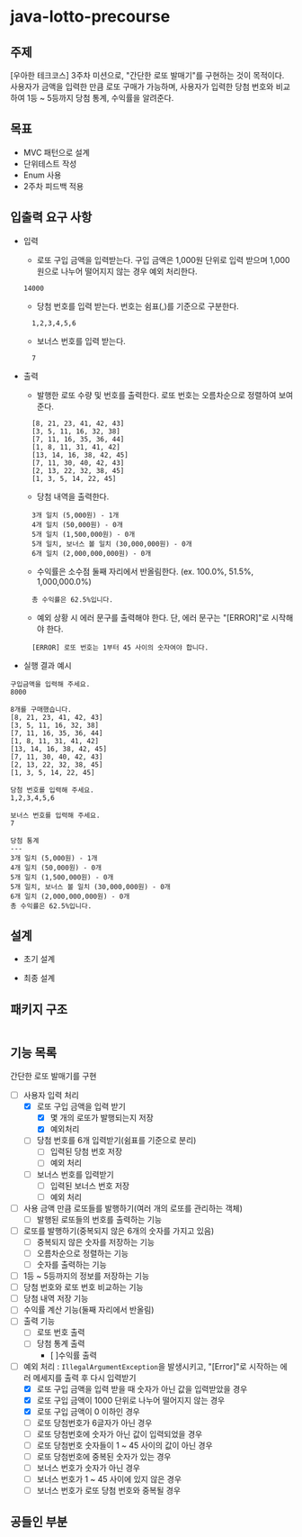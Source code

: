 # java-lotto-precourse

## 주제

[우아한 테크코스] 3주차 미션으로, "간단한 로또 발매기"를 구현하는 것이 목적이다.</br>
사용자가 금액을 입력한 만큼 로또 구매가 가능하며, 사용자가 입력한 당첨 번호와 비교하여 1등 ~ 5등까지 당첨 통계, 수익률을 알려준다.

## 목표

- MVC 패턴으로 설계
- 단위테스트 작성
- Enum 사용
- 2주차 피드백 적용

## 입출력 요구 사항

- 입력
    - 로또 구입 금액을 입력받는다. 구입 금액은 1,000원 단위로 입력 받으며
      1,000원으로 나누어 떨어지지 않는 경우 예외 처리한다.
  ```angular2html
  14000
  ```
    - 당첨 번호를 입력 받는다. 번호는 쉼표(,)를 기준으로 구분한다.
  ```angular2html
    1,2,3,4,5,6
  ```
    - 보너스 번호를 입력 받는다.
  ```angular2html
    7
  ``` 

- 출력
    - 발행한 로또 수량 및 번호를 출력한다. 로또 번호는 오름차순으로 정렬하여 보여준다.
  ```angular2html
    [8, 21, 23, 41, 42, 43]
    [3, 5, 11, 16, 32, 38]
    [7, 11, 16, 35, 36, 44]
    [1, 8, 11, 31, 41, 42]
    [13, 14, 16, 38, 42, 45]
    [7, 11, 30, 40, 42, 43]
    [2, 13, 22, 32, 38, 45]
    [1, 3, 5, 14, 22, 45]
  ```
    - 당첨 내역을 출력한다.
  ```angular2html
    3개 일치 (5,000원) - 1개
    4개 일치 (50,000원) - 0개
    5개 일치 (1,500,000원) - 0개
    5개 일치, 보너스 볼 일치 (30,000,000원) - 0개
    6개 일치 (2,000,000,000원) - 0개
  ```
    - 수익률은 소수점 둘째 자리에서 반올림한다. (ex. 100.0%, 51.5%, 1,000,000.0%)
  ```angular2html
    총 수익률은 62.5%입니다.
  ```
    - 예외 상황 시 에러 문구를 출력해야 한다. 단, 에러 문구는 "[ERROR]"로 시작해야 한다.
  ```angular2html
    [ERROR] 로또 번호는 1부터 45 사이의 숫자여야 합니다.
  ```
- 실행 결과 예시

```angular2html
구입금액을 입력해 주세요.
8000

8개를 구매했습니다.
[8, 21, 23, 41, 42, 43]
[3, 5, 11, 16, 32, 38]
[7, 11, 16, 35, 36, 44]
[1, 8, 11, 31, 41, 42]
[13, 14, 16, 38, 42, 45]
[7, 11, 30, 40, 42, 43]
[2, 13, 22, 32, 38, 45]
[1, 3, 5, 14, 22, 45]

당첨 번호를 입력해 주세요.
1,2,3,4,5,6

보너스 번호를 입력해 주세요.
7

당첨 통계
---
3개 일치 (5,000원) - 1개
4개 일치 (50,000원) - 0개
5개 일치 (1,500,000원) - 0개
5개 일치, 보너스 볼 일치 (30,000,000원) - 0개
6개 일치 (2,000,000,000원) - 0개
총 수익률은 62.5%입니다.
```

## 설계

- 초기 설계

- 최종 설계

## 패키지 구조

```angular2html

```

## 기능 목록

간단한 로또 발매기를 구현

- [ ] 사용자 입력 처리
    - [x] 로또 구입 금액을 입력 받기
        - [x] 몇 개의 로또가 발행되는지 저장
        - [x] 예외처리
    - [ ] 당첨 번호를 6개 입력받기(쉼표를 기준으로 분리)
        - [ ] 입력된 당첨 번호 저장
        - [ ] 예외 처리
    - [ ] 보너스 번호를 입력받기
        - [ ] 입력된 보너스 번호 저장
        - [ ] 예외 처리
- [ ] 사용 금액 만큼 로또들를 발행하기(여러 개의 로또를 관리하는 객체)
    - [ ] 발행된 로또들의 번호를 출력하는 기능
- [ ] 로또를 발행하기(중복되지 않은 6개의 숫자를 가지고 있음)
    - [ ] 중복되지 않은 숫자를 저장하는 기능
    - [ ] 오름차순으로 정렬하는 기능
    - [ ] 숫자를 출력하는 기능
- [ ] 1등 ~ 5등까지의 정보를 저장하는 기능
- [ ] 당첨 번호와 로또 번호 비교하는 기능
- [ ] 당첨 내역 저장 기능
- [ ] 수익률 계산 기능(둘째 자리에서 반올림)
- [ ] 출력 기능
    - [ ] 로또 번호 출력
    - [ ] 당첨 통계 출력
      - [ ]수익률 출력

- [ ] 예외 처리 :
  ```IllegalArgumentException```을 발생시키고, "[Error]"로 시작하는 에러 메세지를 출력 후 다시 입력받기
    - [x] 로또 구입 금액을 입력 받을 때 숫자가 아닌 값을 입력받았을 경우
    - [x] 로또 구입 금액이 1000 단위로 나누어 떨어지지 않는 경우
    - [x] 로또 구입 금액이 0 이하인 경우
    - [ ] 로또 당첨번호가 6글자가 아닌 경우
    - [ ] 로또 당첨번호에 숫자가 아닌 값이 입력되었을 경우
    - [ ] 로또 당첨번호 숫자들이 1 ~ 45 사이의 값이 아닌 경우
    - [ ] 로또 당첨번호에 중복된 숫자가 있는 경우
    - [ ] 보너스 번호가 숫자가 아닌 경우
    - [ ] 보너스 번호가 1 ~ 45 사이에 있지 않은 경우
    - [ ] 보너스 번호가 로또 당첨 번호와 중복될 경우

## 공들인 부분